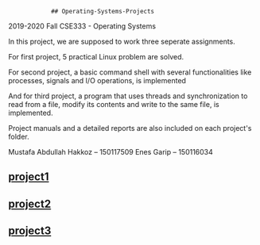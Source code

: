 

                ## Operating-Systems-Projects  
2019-2020 Fall CSE333 - Operating Systems

In this project, we are supposed to work three seperate assignments.

For first project, 5 practical Linux problem are solved.

For second project, a basic command shell with several functionalities like processes, signals and I/O operations, is implemented 

And for third project, a program that uses threads and synchronization to read from a file, modify its contents and write to the same file, is implemented.

Project manuals and a detailed reports are also included on each project's folder.

Mustafa Abdullah Hakkoz – 150117509
Enes Garip – 150116034




## [project1](https://github.com/mustafahakkoz/Operating-Systems-Projects/tree/master/150117509_150116034_Project1)

## [project2](https://github.com/mustafahakkoz/Operating-Systems-Projects/tree/master/150117509_150116034_Project2)

## [project3](https://github.com/mustafahakkoz/Operating-Systems-Projects/tree/master/150117509_150116034_Project3)
